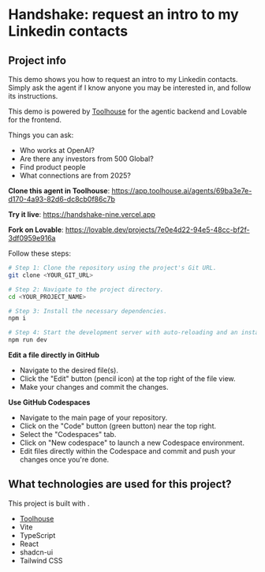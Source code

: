 # Handshake: request an intro to my Linkedin contacts

## Project info

This demo shows you how to request an intro to my Linkedin contacts. Simply ask the agent if I know anyone you may be interested in, and follow its instructions.

This demo is powered by [Toolhouse](https://toolhouse.a.i) for the agentic backend and Lovable for the frontend.

Things you can ask:

- Who works at OpenAI?
- Are there any investors from 500 Global?
- Find product people
- What connections are from 2025?

**Clone this agent in Toolhouse**: https://app.toolhouse.ai/agents/69ba3e7e-d170-4a93-82d6-dc8cb0f86c7b

**Try it live**: https://handshake-nine.vercel.app

**Fork on Lovable**: https://lovable.dev/projects/7e0e4d22-94e5-48cc-bf2f-3df0959e916a

Follow these steps:

```sh
# Step 1: Clone the repository using the project's Git URL.
git clone <YOUR_GIT_URL>

# Step 2: Navigate to the project directory.
cd <YOUR_PROJECT_NAME>

# Step 3: Install the necessary dependencies.
npm i

# Step 4: Start the development server with auto-reloading and an instant preview.
npm run dev
```

**Edit a file directly in GitHub**

- Navigate to the desired file(s).
- Click the "Edit" button (pencil icon) at the top right of the file view.
- Make your changes and commit the changes.

**Use GitHub Codespaces**

- Navigate to the main page of your repository.
- Click on the "Code" button (green button) near the top right.
- Select the "Codespaces" tab.
- Click on "New codespace" to launch a new Codespace environment.
- Edit files directly within the Codespace and commit and push your changes once you're done.

## What technologies are used for this project?

This project is built with .

- [Toolhouse](https://toolhouse.ai)
- Vite
- TypeScript
- React
- shadcn-ui
- Tailwind CSS
